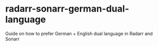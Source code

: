 # radarr-sonarr-german-dual-language
Guide on how to prefer German + English dual language in Radarr and Sonarr
